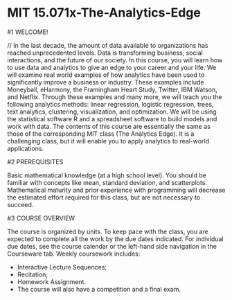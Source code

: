 # MIT 15.071x-The-Analytics-Edge

#1 WELCOME!

 // In the last decade, the amount of data available to organizations has reached unprecedented levels. Data is transforming business, social interactions, and the future of our society. In this course, you will learn how to use data and analytics to give an edge to your career and your life. We will examine real world examples of how analytics have been used to significantly improve a business or industry. These examples include Moneyball, eHarmony, the Framingham Heart Study, Twitter, IBM Watson, and Netflix. Through these examples and many more, we will teach you the following analytics methods: linear regression, logistic regression, trees, text analytics, clustering, visualization, and optimization. We will be using the statistical software R and a spreadsheet software to build models and work with data. The contents of this course are essentially the same as those of the corresponding MIT class (The Analytics Edge). It is a challenging class, but it will enable you to apply analytics to real-world applications. 

 

#2 PREREQUISITES


 Basic mathematical knowledge (at a high school level). You should be familiar with concepts like mean, standard deviation, and scatterplots. Mathematical maturity and prior experience with programming will decrease the estimated effort required for this class, but are not necessary to succeed. 

 

#3 COURSE OVERVIEW

 The course is organized by units. To keep pace with the class, you are expected to complete all the work by the due dates indicated. For individual due dates, see the course calendar or the left-hand side navigation in the Courseware tab. Weekly coursework includes:

- Interactive Lecture Sequences;
- Recitation;
- Homework Assignment.
- The course will also have a competition and a final exam.
